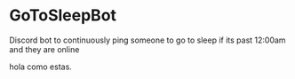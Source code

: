 # GoToSleepBot

Discord bot to continuously ping someone to go to sleep if its past 12:00am and they are online

hola como estas.

